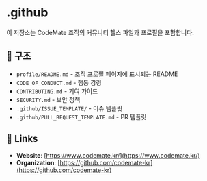 # .github

이 저장소는 CodeMate 조직의 커뮤니티 헬스 파일과 프로필을 포함합니다.

## 📁 구조

- `profile/README.md` - 조직 프로필 페이지에 표시되는 README
- `CODE_OF_CONDUCT.md` - 행동 강령
- `CONTRIBUTING.md` - 기여 가이드
- `SECURITY.md` - 보안 정책
- `.github/ISSUE_TEMPLATE/` - 이슈 템플릿
- `.github/PULL_REQUEST_TEMPLATE.md` - PR 템플릿

## 🔗 Links

- **Website**: [https://www.codemate.kr/](https://www.codemate.kr/)
- **Organization**: [https://github.com/codemate-kr](https://github.com/codemate-kr)
